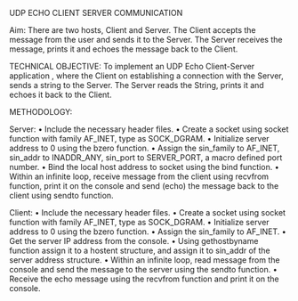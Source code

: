 UDP ECHO CLIENT SERVER COMMUNICATION

Aim:
There are two hosts, Client and Server. The Client accepts the message from the user and sends it to the Server. The Server receives the message, prints it and echoes the message back to the Client.

TECHNICAL OBJECTIVE:
To implement an UDP Echo Client-Server application , where the Client on establishing a connection with the Server, sends a string to the Server. The Server reads the String, prints it and echoes it back to the Client.

METHODOLOGY: 

Server:
• Include the necessary header files.
• Create a socket using socket function with family AF_INET, type as SOCK_DGRAM.
• Initialize server address to 0 using the bzero function.
• Assign the sin_family to AF_INET, sin_addr to INADDR_ANY, sin_port to SERVER_PORT,
a macro defined port number.
• Bind the local host address to socket using the bind function.
• Within an infinite loop, receive message from the client using recvfrom function, print it on the console and send (echo) the message back to the client using sendto function.

Client:
• Include the necessary header files.
• Create a socket using socket function with family AF_INET, type as SOCK_DGRAM.
• Initialize server address to 0 using the bzero function.
• Assign the sin_family to AF_INET.
• Get the server IP address from the console.
• Using gethostbyname function assign it to a hostent structure, and assign it to sin_addr of the server address structure.
• Within an infinite loop, read message from the console and send the message to the server using the sendto function.
• Receive the echo message using the recvfrom function and print it on the console.